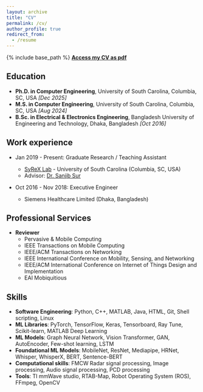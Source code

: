 ```yaml
---
layout: archive
title: "CV"
permalink: /cv/
author_profile: true
redirect_from:
  - /resume
---
```


{% include base_path %}
<a href="../files/msaadat_resume.pdf" target="_blank"><b>Access my CV as pdf</b></a>

## Education

* **Ph.D. in Computer Engineering**, University of South Carolina, Columbia, SC, USA *[Dec 2025]*
* **M.S. in Computer Engineering**, University of South Carolina, Columbia, SC, USA *[Aug 2024]*
* **B.Sc. in Electrical & Electronics Engineering**, Bangladesh University of Engineering and Technology, Dhaka, Bangladesh *[Oct 2016]*

## Work experience
* Jan 2019 - Present: Graduate Research / Teaching Assistant
  * [SyReX Lab](https://syrex.cse.sc.edu/) - University of South Carolina (Columbia, SC, USA)
  * Advisor: [Dr. Sanjib Sur](https://cse.sc.edu/~sur/)

* Oct 2016 - Nov 2018: Executive Engineer
	* Siemens Healthcare Limited (Dhaka, Bangladesh)

## Professional Services
* **Reviewer**
	* Pervasive & Mobile Computing
	* IEEE Transactions on Mobile Computing
	* IEEE/ACM Transactions on Networking
	* IEEE International Conference on Mobility, Sensing, and Networking
	* IEEE/ACM International Conference on Internet of Things Design and Implementation
	* EAI Mobiquitious

## Skills
* **Software Engineering**: Python, C++, MATLAB, Java, HTML, Git, Shell scripting, Linux
* **ML Libraries**: PyTorch, TensorFlow, Keras, Tensorboard, Ray Tune, Scikit-learn, MATLAB Deep Learning
* **ML Models**: Graph Neural Network, Vision Transformer, GAN, AutoEncoder, Few-shot learning, LSTM
* **Foundational ML Models**: MobileNet, ResNet, Mediapipe, HRNet, Whisper, WhisperX, BERT, Sentence-BERT
* **Computational skills**: FMCW Radar signal processing, Image processing, Audio signal processing, PCD processing
* **Tools**: TI mmWave studio, RTAB-Map, Robot Operating System (ROS), FFmpeg, OpenCV

